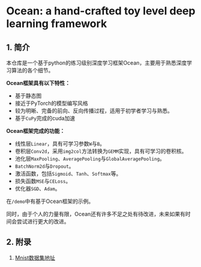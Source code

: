 # Ocean: a hand-crafted toy level deep learning framework

## 1. 简介

本仓库是一个基于python的练习级别深度学习框架Ocean，主要用于熟悉深度学习算法的各个细节。

**Ocean框架具有以下特性：**

* 基于静态图
* 接近于PyTorch的模型编写风格
* 较为明晰、完备的前向、反向传播过程，适用于初学者学习与熟悉。
* 基于`CuPy`完成的cuda加速

**Ocean框架完成的功能：**

* 线性层`Linear`，具有可学习参数`W`与`B`。
* 卷积层`Conv2d`，采用`img2col`方法转换为`GEMM`实现，具有可学习的卷积核。
* 池化层`MaxPooling`、`AveragePooling`与`GlobalAveragePooling`。
* `BatchNorm2d`与`Dropout`。
* 激活函数，包括`Sigmoid`、`Tanh`、`Softmax`等。
* 损失函数`MSE`与`CELoss`。
* 优化器`SGD`、`Adam`。

在`/demo`中有基于Ocean框架的示例。

同时，由于个人的力量有限，Ocean还有许多不足之处有待改进，未来如果有时间会尝试进行更大的改进。



## 2. 附录

1. [Mnist数据集地址](https://www.kaggle.com/datasets/oddrationale/mnist-in-csv)

   



